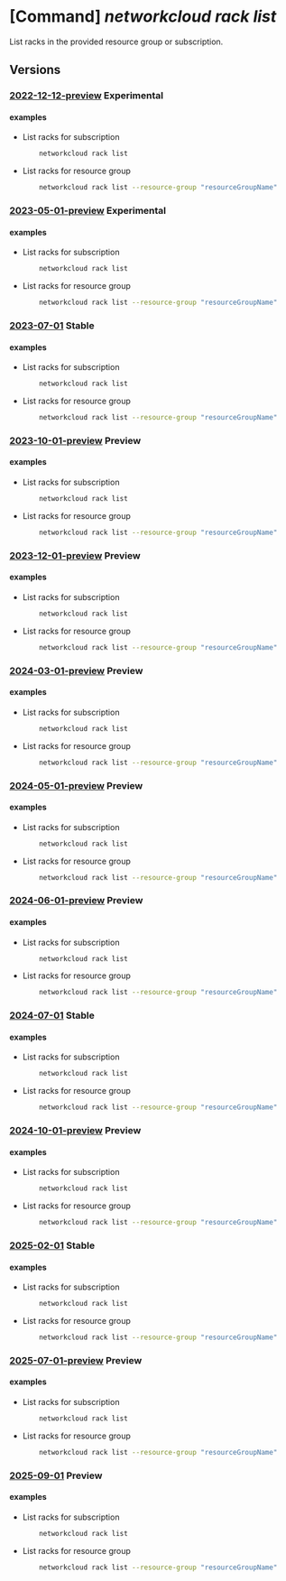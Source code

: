 # [Command] _networkcloud rack list_

List racks in the provided resource group or subscription.

## Versions

### [2022-12-12-preview](/Resources/mgmt-plane/L3N1YnNjcmlwdGlvbnMve30vcHJvdmlkZXJzL21pY3Jvc29mdC5uZXR3b3JrY2xvdWQvcmFja3M=/2022-12-12-preview.xml) **Experimental**

<!-- mgmt-plane /subscriptions/{}/providers/microsoft.networkcloud/racks 2022-12-12-preview -->
<!-- mgmt-plane /subscriptions/{}/resourcegroups/{}/providers/microsoft.networkcloud/racks 2022-12-12-preview -->

#### examples

- List racks for subscription
    ```bash
        networkcloud rack list
    ```

- List racks for resource group
    ```bash
        networkcloud rack list --resource-group "resourceGroupName"
    ```

### [2023-05-01-preview](/Resources/mgmt-plane/L3N1YnNjcmlwdGlvbnMve30vcHJvdmlkZXJzL21pY3Jvc29mdC5uZXR3b3JrY2xvdWQvcmFja3M=/2023-05-01-preview.xml) **Experimental**

<!-- mgmt-plane /subscriptions/{}/providers/microsoft.networkcloud/racks 2023-05-01-preview -->
<!-- mgmt-plane /subscriptions/{}/resourcegroups/{}/providers/microsoft.networkcloud/racks 2023-05-01-preview -->

#### examples

- List racks for subscription
    ```bash
        networkcloud rack list
    ```

- List racks for resource group
    ```bash
        networkcloud rack list --resource-group "resourceGroupName"
    ```

### [2023-07-01](/Resources/mgmt-plane/L3N1YnNjcmlwdGlvbnMve30vcHJvdmlkZXJzL21pY3Jvc29mdC5uZXR3b3JrY2xvdWQvcmFja3M=/2023-07-01.xml) **Stable**

<!-- mgmt-plane /subscriptions/{}/providers/microsoft.networkcloud/racks 2023-07-01 -->
<!-- mgmt-plane /subscriptions/{}/resourcegroups/{}/providers/microsoft.networkcloud/racks 2023-07-01 -->

#### examples

- List racks for subscription
    ```bash
        networkcloud rack list
    ```

- List racks for resource group
    ```bash
        networkcloud rack list --resource-group "resourceGroupName"
    ```

### [2023-10-01-preview](/Resources/mgmt-plane/L3N1YnNjcmlwdGlvbnMve30vcHJvdmlkZXJzL21pY3Jvc29mdC5uZXR3b3JrY2xvdWQvcmFja3M=/2023-10-01-preview.xml) **Preview**

<!-- mgmt-plane /subscriptions/{}/providers/microsoft.networkcloud/racks 2023-10-01-preview -->
<!-- mgmt-plane /subscriptions/{}/resourcegroups/{}/providers/microsoft.networkcloud/racks 2023-10-01-preview -->

#### examples

- List racks for subscription
    ```bash
        networkcloud rack list
    ```

- List racks for resource group
    ```bash
        networkcloud rack list --resource-group "resourceGroupName"
    ```

### [2023-12-01-preview](/Resources/mgmt-plane/L3N1YnNjcmlwdGlvbnMve30vcHJvdmlkZXJzL21pY3Jvc29mdC5uZXR3b3JrY2xvdWQvcmFja3M=/2023-12-01-preview.xml) **Preview**

<!-- mgmt-plane /subscriptions/{}/providers/microsoft.networkcloud/racks 2023-12-01-preview -->
<!-- mgmt-plane /subscriptions/{}/resourcegroups/{}/providers/microsoft.networkcloud/racks 2023-12-01-preview -->

#### examples

- List racks for subscription
    ```bash
        networkcloud rack list
    ```

- List racks for resource group
    ```bash
        networkcloud rack list --resource-group "resourceGroupName"
    ```

### [2024-03-01-preview](/Resources/mgmt-plane/L3N1YnNjcmlwdGlvbnMve30vcHJvdmlkZXJzL21pY3Jvc29mdC5uZXR3b3JrY2xvdWQvcmFja3M=/2024-03-01-preview.xml) **Preview**

<!-- mgmt-plane /subscriptions/{}/providers/microsoft.networkcloud/racks 2024-03-01-preview -->
<!-- mgmt-plane /subscriptions/{}/resourcegroups/{}/providers/microsoft.networkcloud/racks 2024-03-01-preview -->

#### examples

- List racks for subscription
    ```bash
        networkcloud rack list
    ```

- List racks for resource group
    ```bash
        networkcloud rack list --resource-group "resourceGroupName"
    ```

### [2024-05-01-preview](/Resources/mgmt-plane/L3N1YnNjcmlwdGlvbnMve30vcHJvdmlkZXJzL21pY3Jvc29mdC5uZXR3b3JrY2xvdWQvcmFja3M=/2024-05-01-preview.xml) **Preview**

<!-- mgmt-plane /subscriptions/{}/providers/microsoft.networkcloud/racks 2024-05-01-preview -->
<!-- mgmt-plane /subscriptions/{}/resourcegroups/{}/providers/microsoft.networkcloud/racks 2024-05-01-preview -->

#### examples

- List racks for subscription
    ```bash
        networkcloud rack list
    ```

- List racks for resource group
    ```bash
        networkcloud rack list --resource-group "resourceGroupName"
    ```

### [2024-06-01-preview](/Resources/mgmt-plane/L3N1YnNjcmlwdGlvbnMve30vcHJvdmlkZXJzL21pY3Jvc29mdC5uZXR3b3JrY2xvdWQvcmFja3M=/2024-06-01-preview.xml) **Preview**

<!-- mgmt-plane /subscriptions/{}/providers/microsoft.networkcloud/racks 2024-06-01-preview -->
<!-- mgmt-plane /subscriptions/{}/resourcegroups/{}/providers/microsoft.networkcloud/racks 2024-06-01-preview -->

#### examples

- List racks for subscription
    ```bash
        networkcloud rack list
    ```

- List racks for resource group
    ```bash
        networkcloud rack list --resource-group "resourceGroupName"
    ```

### [2024-07-01](/Resources/mgmt-plane/L3N1YnNjcmlwdGlvbnMve30vcHJvdmlkZXJzL21pY3Jvc29mdC5uZXR3b3JrY2xvdWQvcmFja3M=/2024-07-01.xml) **Stable**

<!-- mgmt-plane /subscriptions/{}/providers/microsoft.networkcloud/racks 2024-07-01 -->
<!-- mgmt-plane /subscriptions/{}/resourcegroups/{}/providers/microsoft.networkcloud/racks 2024-07-01 -->

#### examples

- List racks for subscription
    ```bash
        networkcloud rack list
    ```

- List racks for resource group
    ```bash
        networkcloud rack list --resource-group "resourceGroupName"
    ```

### [2024-10-01-preview](/Resources/mgmt-plane/L3N1YnNjcmlwdGlvbnMve30vcHJvdmlkZXJzL21pY3Jvc29mdC5uZXR3b3JrY2xvdWQvcmFja3M=/2024-10-01-preview.xml) **Preview**

<!-- mgmt-plane /subscriptions/{}/providers/microsoft.networkcloud/racks 2024-10-01-preview -->
<!-- mgmt-plane /subscriptions/{}/resourcegroups/{}/providers/microsoft.networkcloud/racks 2024-10-01-preview -->

#### examples

- List racks for subscription
    ```bash
        networkcloud rack list
    ```

- List racks for resource group
    ```bash
        networkcloud rack list --resource-group "resourceGroupName"
    ```

### [2025-02-01](/Resources/mgmt-plane/L3N1YnNjcmlwdGlvbnMve30vcHJvdmlkZXJzL21pY3Jvc29mdC5uZXR3b3JrY2xvdWQvcmFja3M=/2025-02-01.xml) **Stable**

<!-- mgmt-plane /subscriptions/{}/providers/microsoft.networkcloud/racks 2025-02-01 -->
<!-- mgmt-plane /subscriptions/{}/resourcegroups/{}/providers/microsoft.networkcloud/racks 2025-02-01 -->

#### examples

- List racks for subscription
    ```bash
        networkcloud rack list
    ```

- List racks for resource group
    ```bash
        networkcloud rack list --resource-group "resourceGroupName"
    ```

### [2025-07-01-preview](/Resources/mgmt-plane/L3N1YnNjcmlwdGlvbnMve30vcHJvdmlkZXJzL21pY3Jvc29mdC5uZXR3b3JrY2xvdWQvcmFja3M=/2025-07-01-preview.xml) **Preview**

<!-- mgmt-plane /subscriptions/{}/providers/microsoft.networkcloud/racks 2025-07-01-preview -->
<!-- mgmt-plane /subscriptions/{}/resourcegroups/{}/providers/microsoft.networkcloud/racks 2025-07-01-preview -->

#### examples

- List racks for subscription
    ```bash
        networkcloud rack list
    ```

- List racks for resource group
    ```bash
        networkcloud rack list --resource-group "resourceGroupName"
    ```

### [2025-09-01](/Resources/mgmt-plane/L3N1YnNjcmlwdGlvbnMve30vcHJvdmlkZXJzL21pY3Jvc29mdC5uZXR3b3JrY2xvdWQvcmFja3M=/2025-09-01.xml) **Preview**

<!-- mgmt-plane /subscriptions/{}/providers/microsoft.networkcloud/racks 2025-09-01 -->
<!-- mgmt-plane /subscriptions/{}/resourcegroups/{}/providers/microsoft.networkcloud/racks 2025-09-01 -->

#### examples

- List racks for subscription
    ```bash
        networkcloud rack list
    ```

- List racks for resource group
    ```bash
        networkcloud rack list --resource-group "resourceGroupName"
    ```
